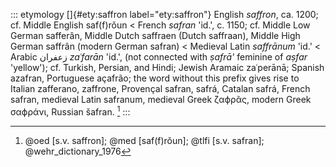 ::: etymology
[]{#ety:saffron label="ety:saffron"} English *saffron*, ca. 1200; cf.
Middle English saf(f)rǒun \< French *safran* 'id.', c. 1150; cf. Middle
Low German safferân, Middle Dutch saffraen (Dutch saffraan), Middle High
German saffrân (modern German safran) \< Medieval Latin *saffrānum*
'id.' \< Arabic زعفران *zaʿfarān* 'id.', (not connected with *ṣafrā'*
feminine of *aṣfar* 'yellow'); cf. Turkish, Persian, and Hindi; Jewish
Aramaic zaʿperānā; Spanish azafran, Portuguese açafrão; the word without
this prefix gives rise to Italian zafferano, zaffrone, Provençal safran,
safrá, Catalan safrá, French safran, medieval Latin safranum, medieval
Greek ζαϕρᾶς, modern Greek σαϕράνι, Russian šafran. [^1]
:::

[^1]: @oed [s.v. saffron]; @med [saf(f)rǒun]; @tlfi [s.v. safran];
    @wehr_dictionary_1976
